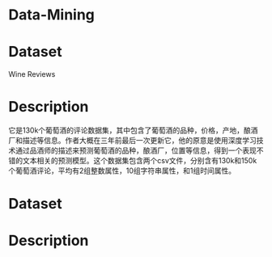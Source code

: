 # Data-Mining

# Dataset
Wine Reviews

# Description
它是130k个葡萄酒的评论数据集，其中包含了葡萄酒的品种，价格，产地，酿酒厂和描述等信息。作者大概在三年前最后一次更新它，他的原意是使用深度学习技术通过品酒师的描述来预测葡萄酒的品种，酿酒厂，位置等信息，得到一个表现不错的文本相关的预测模型。这个数据集包含两个csv文件，分别含有130k和150k个葡萄酒评论，平均有2组整数属性，10组字符串属性，和1组时间属性。

# Dataset


# Description
